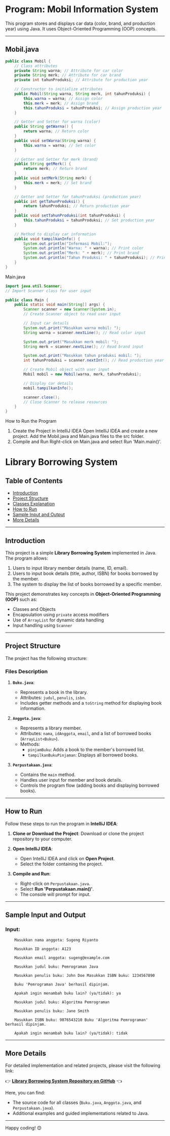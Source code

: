 # Program: Mobil Information System

This program stores and displays car data (color, brand, and production year) using Java. It uses Object-Oriented Programming (OOP) concepts.

---

## Mobil.java

```java
public class Mobil { 
    // Class attributes
    private String warna; // Attribute for car color
    private String merk; // Attribute for car brand
    private int tahunProduksi; // Attribute for production year

    // Constructor to initialize attributes
    public Mobil(String warna, String merk, int tahunProduksi) {
        this.warna = warna; // Assign color
        this.merk = merk; // Assign brand
        this.tahunProduksi = tahunProduksi; // Assign production year
    }

    // Getter and Setter for warna (color)
    public String getWarna() {
        return warna; // Return color
    }
    public void setWarna(String warna) {
        this.warna = warna; // Set color
    }

    // Getter and Setter for merk (brand)
    public String getMerk() {
        return merk; // Return brand
    }
    public void setMerk(String merk) {
        this.merk = merk; // Set brand
    }

    // Getter and Setter for tahunProduksi (production year)
    public int getTahunProduksi() {
        return tahunProduksi; // Return production year
    }
    public void setTahunProduksi(int tahunProduksi) {
        this.tahunProduksi = tahunProduksi; // Set production year
    }

    // Method to display car information
    public void tampilkanInfo() {
        System.out.println("Informasi Mobil:");
        System.out.println("Warna: " + warna); // Print color
        System.out.println("Merk: " + merk); // Print brand
        System.out.println("Tahun Produksi: " + tahunProduksi); // Print production year
    }
}
```
Main.java
```java
import java.util.Scanner; 
// Import Scanner class for user input

public class Main {
    public static void main(String[] args) {
        Scanner scanner = new Scanner(System.in); 
        // Create Scanner object to read user input

        // Input car details
        System.out.print("Masukkan warna mobil: ");
        String warna = scanner.nextLine(); // Read color input

        System.out.print("Masukkan merk mobil: ");
        String merk = scanner.nextLine(); // Read brand input

        System.out.print("Masukkan tahun produksi mobil: ");
        int tahunProduksi = scanner.nextInt(); // Read production year input

        // Create Mobil object with user input
        Mobil mobil = new Mobil(warna, merk, tahunProduksi);

        // Display car details
        mobil.tampilkanInfo();

        scanner.close(); 
        // Close Scanner to release resources
    }
}

```
How to Run the Program
1. Create the Project in IntelliJ IDEA
Open IntelliJ IDEA and create a new project.
Add the Mobil.java and Main.java files to the src folder.
2. Compile and Run
Right-click on Main.java and select Run 'Main.main()'.

# Library Borrowing System

## Table of Contents
- [Introduction](#introduction)
- [Project Structure](#project-structure)
- [Classes Explanation](#classes-explanation)
- [How to Run](#how-to-run)
- [Sample Input and Output](#sample-input-and-output)
- [More Details](#more-details)

---

## Introduction

This project is a simple **Library Borrowing System** implemented in Java. The program allows:
1. Users to input library member details (name, ID, email).
2. Users to input book details (title, author, ISBN) for books borrowed by the member.
3. The system to display the list of books borrowed by a specific member.

This project demonstrates key concepts in **Object-Oriented Programming (OOP)** such as:
- Classes and Objects
- Encapsulation using `private` access modifiers
- Use of `ArrayList` for dynamic data handling
- Input handling using `Scanner`

---

## Project Structure

The project has the following structure:


### Files Description
1. **`Buku.java`**:
   - Represents a book in the library.
   - Attributes: `judul`, `penulis`, `isbn`.
   - Includes getter methods and a `toString` method for displaying book information.

2. **`Anggota.java`**:
   - Represents a library member.
   - Attributes: `nama`, `idAnggota`, `email`, and a list of borrowed books (`ArrayList<Buku>`).
   - Methods:
     - `pinjamBuku`: Adds a book to the member's borrowed list.
     - `tampilkanBukuPinjaman`: Displays all borrowed books.

3. **`Perpustakaan.java`**:
   - Contains the `main` method.
   - Handles user input for member and book details.
   - Controls the program flow (adding books and displaying borrowed books).

---

## How to Run

Follow these steps to run the program in **IntelliJ IDEA**:

1. **Clone or Download the Project**:
   Download or clone the project repository to your computer.

2. **Open IntelliJ IDEA**:
   - Open IntelliJ IDEA and click on **Open Project**.
   - Select the folder containing the project.

3. **Compile and Run**:
   - Right-click on `Perpustakaan.java`.
   - Select **Run 'Perpustakaan.main()'**.
   - The console will prompt for input.

---

## Sample Input and Output

### Input:
        Masukkan nama anggota: Sugeng Riyanto 
        
        Masukkan ID anggota: A123 
        
        Masukkan email anggota: sugeng@example.com 
        
        Masukkan judul buku: Pemrograman Java 
        
        Masukkan penulis buku: John Doe Masukkan ISBN buku: 1234567890 
        
        Buku 'Pemrograman Java' berhasil dipinjam. 
        
        Apakah ingin menambah buku lain? (ya/tidak): ya 
        
        Masukkan judul buku: Algoritma Pemrograman 
        
        Masukkan penulis buku: Jane Smith 
        
        Masukkan ISBN buku: 9876543210 Buku 'Algoritma Pemrograman' berhasil dipinjam. 
        
        Apakah ingin menambah buku lain? (ya/tidak): tidak

---

## More Details

For detailed implementation and related projects, please visit the following link:

👉 **[Library Borrowing System Repository on GitHub](https://github.com/sugeng-riyanto/Class-in-Java/tree/main/Guided1/src)** 👈

Here, you can find:
- The source code for all classes (`Buku.java`, `Anggota.java`, and `Perpustakaan.java`).
- Additional examples and guided implementations related to Java.

---

Happy coding! 😊

